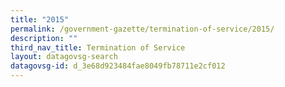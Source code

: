 ```yaml
---
title: "2015"
permalink: /government-gazette/termination-of-service/2015/
description: ""
third_nav_title: Termination of Service
layout: datagovsg-search
datagovsg-id: d_3e68d923484fae8049fb78711e2cf012
---
```

